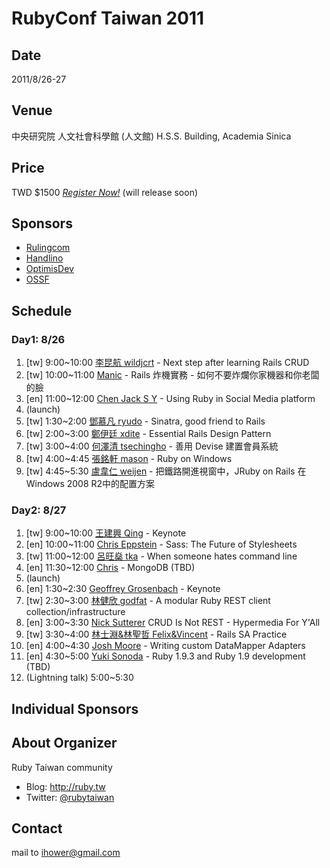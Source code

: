 # RubyConf Taiwan 2011

## Date

2011/8/26-27

## Venue

中央研究院 人文社會科學館 (人文館) H.S.S. Building, Academia Sinica

## Price

TWD $1500 *[Register Now!](#)* (will release soon)

## Sponsors

* [Rulingcom](http://www.rulingcom.com)
* [Handlino](http://handlino.com)
* [OptimisDev](http://www.optimispt.com)
* [OSSF](http://www.openfoundry.org/)

## Schedule

### Day1: 8/26

1. [tw] 9:00~10:00 [李昆航 wildjcrt](2011/speakers/jerry.md) - Next step after learning Rails CRUD
2. [tw] 10:00~11:00 [Manic](2011/speakers/manic.md) - Rails 炸機實務 - 如何不要炸爛你家機器和你老闆的臉
3. [en] 11:00~12:00 [Chen Jack S Y](2011/speakers/jack.md) - Using Ruby in Social Media platform
4. (launch)
5. [tw] 1:30~2:00 [鄧慕凡 ryudo](2011/speakers/ryudo.md) - Sinatra, good friend to Rails
6. [tw] 2:00~3:00 [鄭伊廷 xdite](2011/speakers/xdite.md) - Essential Rails Design Pattern
7. [tw] 3:00~4:00 [何澤清 tsechingho](2011/speakers/tsechingho.md) - 善用 Devise 建置會員系統
8. [tw] 4:00~4:45 [張銘軒 mason](2011/speakers/mason.md) - Ruby on Windows
9. [tw] 4:45~5:30 [盧韋仁 weijen](2011/speakers/weijen.md) - 把鐵路開進視窗中，JRuby on Rails 在Windows 2008 R2中的配置方案

### Day2: 8/27

1. [tw] 9:00~10:00 [王建興 Qing](2011/speakers/qing.md) - Keynote
2. [en] 10:00~11:00 [Chris Eppstein](2011/speakers/chris-eppstein.md) - Sass: The Future of Stylesheets
3. [tw] 11:00~12:00 [呂旺燊 tka](2011/speakers/tka.md) - When someone hates command line
4. [en] 11:30~12:00 [Chris](2011/speakers/chris.md) - MongoDB (TBD)
5. (launch)
6. [en] 1:30~2:30 [Geoffrey Grosenbach](2011/speakers/topfunky.md) - Keynote
7. [tw] 2:30~3:00 [林健欣 godfat](2011/speakers/godfat.md) - A modular Ruby REST client collection/infrastructure
8. [en] 3:00~3:30 [Nick Sutterer](2011/speakers/nick.md) CRUD Is Not REST - Hypermedia For Y'All
9. [tw] 3:30~4:00 [林士淵&林聖哲 Felix&Vincent](2011/speakers/felix-vincent.md) - Rails SA Practice
10. [en] 4:00~4:30 [Josh Moore](2011/speakers/josh.md) - Writing custom DataMapper Adapters
11. [en] 4:30~5:00 [Yuki Sonoda](2011/speakers/yugui.md) - Ruby 1.9.3 and Ruby 1.9 development (TBD)
12. (Lightning talk) 5:00~5:30

## Individual Sponsors

## About Organizer

Ruby Taiwan community

* Blog: <http://ruby.tw>
* Twitter: [@rubytaiwan](http://twitter.com/rubytaiwan)

## Contact

mail to ihower@gmail.com
